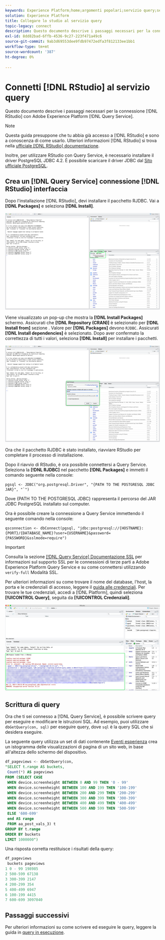 ```yaml
---
keywords: Experience Platform;home;argomenti popolari;servizio query;servizio query;RStudio;rstudio;connettersi al servizio query;
solution: Experience Platform
title: Collegare lo studio al servizio query
topic-legacy: connect
description: Questo documento descrive i passaggi necessari per la connessione di R Studio con Adobe Experience Platform Query Service.
exl-id: 8dd82bad-6ffb-4536-9c27-223f471a49c6
source-git-commit: 9ab3d69553dee9fdb97472edfa3f812133ee1bb1
workflow-type: tm+mt
source-wordcount: '387'
ht-degree: 0%

---
```


# Connetti [!DNL RStudio] al servizio query

Questo documento descrive i passaggi necessari per la connessione [!DNL RStudio] con Adobe Experience Platform [!DNL Query Service].

>[!NOTE]
>
> Questa guida presuppone che tu abbia già accesso a [!DNL RStudio] e sono a conoscenza di come usarlo. Ulteriori informazioni [!DNL RStudio] si trova nella [ufficiale [!DNL RStudio] documentazione](https://rstudio.com/products/rstudio/).
> 
> Inoltre, per utilizzare RStudio con Query Service, è necessario installare il driver PostgreSQL JDBC 4.2. È possibile scaricare il driver JDBC dal [Sito ufficiale PostgreSQL](https://jdbc.postgresql.org/download/).

## Crea un [!DNL Query Service] connessione [!DNL RStudio] interfaccia

Dopo l&#39;installazione [!DNL RStudio], devi installare il pacchetto RJDBC. Vai a **[!DNL Packages]** e seleziona **[!DNL Install]**.

![](../images/clients/rstudio/install-package.png)

Viene visualizzato un pop-up che mostra la **[!DNL Install Packages]** schermo. Assicurati che **[!DNL Repository (CRAN)]** è selezionato per **[!DNL Install from]** sezione . Valore per **[!DNL Packages]** devono `RJDBC`. Assicurati **[!DNL Install dependencies]** è selezionato. Dopo aver confermato la correttezza di tutti i valori, seleziona **[!DNL Install]** per installare i pacchetti.

![](../images/clients/rstudio/install-jrdbc.png)

Ora che il pacchetto RJDBC è stato installato, riavviare RStudio per completare il processo di installazione.

Dopo il riavvio di RStudio, è ora possibile connettersi a Query Service. Seleziona la **[!DNL RJDBC]** nel pacchetto **[!DNL Packages]** e immetti il comando seguente nella console:

```console
pgsql <- JDBC("org.postgresql.Driver", "{PATH TO THE POSTGRESQL JDBC JAR}", "`")
```

Dove {PATH TO THE POSTGRESQL JDBC} rappresenta il percorso del JAR JDBC PostgreSQL installato sul computer.

Ora è possibile creare la connessione a Query Service immettendo il seguente comando nella console:

```console
qsconnection <- dbConnect(pgsql, "jdbc:postgresql://{HOSTNAME}:{PORT}/{DATABASE_NAME}?user={USERNAME}&password={PASSWORD}&sslmode=require")
```

>[!IMPORTANT]
>
>Consulta la sezione [[!DNL Query Service] Documentazione SSL](./ssl-modes.md) per informazioni sul supporto SSL per le connessioni di terze parti a Adobe Experience Platform Query Service e su come connettersi utilizzando `verify-full` Modalità SSL.

Per ulteriori informazioni su come trovare il nome del database, l&#39;host, la porta e le credenziali di accesso, leggere il [guida alle credenziali](../ui/credentials.md). Per trovare le tue credenziali, accedi a [!DNL Platform], quindi seleziona **[!UICONTROL Query]**, seguita da **[!UICONTROL Credenziali]**.

![](../images/clients/rstudio/connection-rjdbc.png)

## Scrittura di query

Ora che ti sei connesso a [!DNL Query Service], è possibile scrivere query per eseguire e modificare le istruzioni SQL. Ad esempio, puoi utilizzare `dbGetQuery(con, sql)` per eseguire query, dove `sql` è la query SQL che si desidera eseguire.

La seguente query utilizza un set di dati contenente [Eventi esperienza](../sample-queries/experience-event.md) crea un istogramma delle visualizzazioni di pagina di un sito web, in base all&#39;altezza dello schermo del dispositivo.

```sql
df_pageviews <- dbGetQuery(con,
"SELECT t.range AS buckets, 
 Count(*) AS pageviews 
FROM (SELECT CASE 
 WHEN device.screenheight BETWEEN 0 AND 99 THEN '0 - 99' 
 WHEN device.screenheight BETWEEN 100 AND 199 THEN '100-199' 
 WHEN device.screenheight BETWEEN 200 AND 299 THEN '200-299' 
 WHEN device.screenheight BETWEEN 300 AND 399 THEN '300-399' 
 WHEN device.screenheight BETWEEN 400 AND 499 THEN '400-499' 
 WHEN device.screenheight BETWEEN 500 AND 599 THEN '500-599' 
 ELSE '600-699' 
 end AS range 
 FROM aa_post_vals_3) t 
GROUP BY t.range 
ORDER BY buckets 
LIMIT 1000000")
```

Una risposta corretta restituisce i risultati della query:

```r
df_pageviews
 buckets pageviews
1 0 - 99 198985
2 500-599 67138
3 300-399 2147
4 200-299 354
5 400-499 6947
6 100-199 4415
7 600-699 3097040
```

## Passaggi successivi

Per ulteriori informazioni su come scrivere ed eseguire le query, leggere la guida in [query in esecuzione](../best-practices/writing-queries.md).
